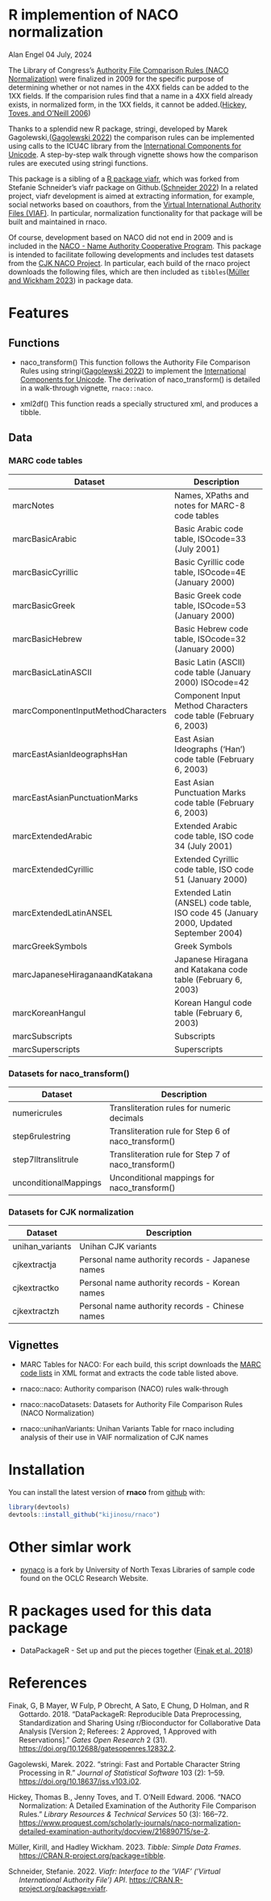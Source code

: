 R implemention of NACO normalization
================
Alan Engel
04 July, 2024

The Library of Congress’s [Authority File Comparison Rules (NACO
Normalization)](https://www.loc.gov/aba/pcc/naco/normrule-2.html) were
finalized in 2009 for the specific purpose of determining whether or not
names in the 4XX fields can be added to the 1XX fields. If the
comparision rules find that a name in a 4XX field already exists, in
normalized form, in the 1XX fields, it cannot be added.([Hickey, Toves,
and O’Neill 2006](#ref-hickey2006naco))

Thanks to a splendid new R package, stringi, developed by Marek
Gagolewski,([Gagolewski 2022](#ref-R-stringi)) the comparison rules can
be implemented using calls to the ICU4C library from the [International
Components for Unicode](https://icu.unicode.org/). A step-by-step walk
through vignette shows how the comparison rules are executed using
stringi functions.

This package is a sibling of a [R package
viafr](https://github.com/kijinosu/viafr), which was forked from
Stefanie Schneider’s viafr package on Github.([Schneider
2022](#ref-R-viafr)) In a related project, viafr development is aimed at
extracting information, for example, social networks based on coauthors,
from the [Virtual International Authority Files
(VIAF)](https://viaf.org/). In particular, normalization functionality
for that package will be built and maintained in rnaco.

Of course, development based on NACO did not end in 2009 and is included
in the [NACO - Name Authority Cooperative
Program](https://www.loc.gov/aba/pcc/naco/index.html). This package is
intended to facilitate following developments and includes test datasets
from the [CJK NACO Project](https://www.loc.gov/aba/pcc/naco/CJK.html).
In particular, each build of the rnaco project downloads the following
files, which are then included as `tibbles`([Müller and Wickham
2023](#ref-R-tibble)) in package data.

# Features

## Functions

- naco_transform() This function follows the Authority File Comparison
  Rules using stringi([Gagolewski 2022](#ref-R-stringi)) to implement
  the [International Components for Unicode](https://icu.unicode.org/).
  The derivation of naco_transform() is detailed in a walk-through
  vignette, `rnaco::naco`.

- xml2df() This function reads a specially structured xml, and produces
  a tibble.

## Data

### MARC code tables

| Dataset                            | Description                                                                           |
|------------------------------------|---------------------------------------------------------------------------------------|
| marcNotes                          | Names, XPaths and notes for MARC-8 code tables                                        |
| marcBasicArabic                    | Basic Arabic code table, ISOcode=33 (July 2001)                                       |
| marcBasicCyrillic                  | Basic Cyrillic code table, ISOcode=4E (January 2000)                                  |
| marcBasicGreek                     | Basic Greek code table, ISOcode=53 (January 2000)                                     |
| marcBasicHebrew                    | Basic Hebrew code table, ISOcode=32 (January 2000)                                    |
| marcBasicLatinASCII                | Basic Latin (ASCII) code table (January 2000) ISOcode=42                              |
| marcComponentInputMethodCharacters | Component Input Method Characters code table (February 6, 2003)                       |
| marcEastAsianIdeographsHan         | East Asian Ideographs (‘Han’) code table (February 6, 2003)                           |
| marcEastAsianPunctuationMarks      | East Asian Punctuation Marks code table (February 6, 2003)                            |
| marcExtendedArabic                 | Extended Arabic code table, ISO code 34 (July 2001)                                   |
| marcExtendedCyrillic               | Extended Cyrillic code table, ISO code 51 (January 2000)                              |
| marcExtendedLatinANSEL             | Extended Latin (ANSEL) code table, ISO code 45 (January 2000, Updated September 2004) |
| marcGreekSymbols                   | Greek Symbols                                                                         |
| marcJapaneseHiraganaandKatakana    | Japanese Hiragana and Katakana code table (February 6, 2003)                          |
| marcKoreanHangul                   | Korean Hangul code table (February 6, 2003)                                           |
| marcSubscripts                     | Subscripts                                                                            |
| marcSuperscripts                   | Superscripts                                                                          |

### Datasets for naco_transform()

| Dataset               | Description                                         |
|-----------------------|-----------------------------------------------------|
| numericrules          | Transliteration rules for numeric decimals          |
| step6rulestring       | Transliteration rule for Step 6 of naco_transform() |
| step7lltranslitrule   | Transliteration rule for Step 7 of naco_transform() |
| unconditionalMappings | Unconditional mappings for naco_transform()         |

### Datasets for CJK normalization

| Dataset         | Description                                      |
|-----------------|--------------------------------------------------|
| unihan_variants | Unihan CJK variants                              |
| cjkextractja    | Personal name authority records - Japanese names |
| cjkextractko    | Personal name authority records - Korean names   |
| cjkextractzh    | Personal name authority records - Chinese names  |

## Vignettes

- MARC Tables for NACO: For each build, this script downloads the [MARC
  code lists](https://www.loc.gov/marc/) in XML format and extracts the
  code table listed above.

- rnaco::naco: Authority comparison (NACO) rules walk-through

- rnaco::nacoDatasets: Datasets for Authority File Comparison Rules
  (NACO Normalization)

- rnaco::unihanVariants: Unihan Variants Table for rnaco including
  analysis of their use in VAIF normalization of CJK names

# Installation

You can install the latest version of **rnaco** from
[github](https://github.com/kijinosu/rnaco) with:

``` r
library(devtools)
devtools::install_github("kijinosu/rnaco")
```

# Other simlar work

- [pynaco](https://github.com/unt-libraries/pynaco) is a fork by
  University of North Texas Libraries of sample code found on the OCLC
  Research Website.

# R packages used for this data package

- DataPackageR - Set up and put the pieces together ([Finak et al.
  2018](#ref-R-DataPackageR))

# References

<div id="refs" class="references csl-bib-body hanging-indent">

<div id="ref-R-DataPackageR" class="csl-entry">

Finak, G, B Mayer, W Fulp, P Obrecht, A Sato, E Chung, D Holman, and R
Gottardo. 2018. “DataPackageR: Reproducible Data Preprocessing,
Standardization and Sharing Using r/Bioconductor for Collaborative Data
Analysis \[Version 2; Referees: 2 Approved, 1 Approved with
Reservations\].” *Gates Open Research* 2 (31).
<https://doi.org/10.12688/gatesopenres.12832.2>.

</div>

<div id="ref-R-stringi" class="csl-entry">

Gagolewski, Marek. 2022. “<span class="nocase">stringi</span>: Fast and
Portable Character String Processing in R.” *Journal of Statistical
Software* 103 (2): 1–59. <https://doi.org/10.18637/jss.v103.i02>.

</div>

<div id="ref-hickey2006naco" class="csl-entry">

Hickey, Thomas B., Jenny Toves, and T. O’Neill Edward. 2006. “NACO
Normalization: A Detailed Examination of the Authority File Comparison
Rules.” *Library Resources & Technical Services* 50 (3): 166–72.
<https://www.proquest.com/scholarly-journals/naco-normalization-detailed-examination-authority/docview/216890715/se-2>.

</div>

<div id="ref-R-tibble" class="csl-entry">

Müller, Kirill, and Hadley Wickham. 2023. *Tibble: Simple Data Frames*.
<https://CRAN.R-project.org/package=tibble>.

</div>

<div id="ref-R-viafr" class="csl-entry">

Schneider, Stefanie. 2022. *Viafr: Interface to the ’VIAF’ (’Virtual
International Authority File’) API*.
<https://CRAN.R-project.org/package=viafr>.

</div>

</div>
